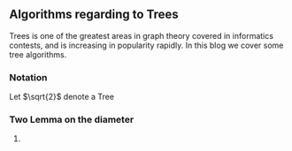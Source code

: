 ## Algorithms regarding to Trees
Trees is one of the greatest areas in graph theory covered in informatics contests, and is increasing in popularity rapidly. In this blog we cover some tree algorithms.
### Notation
Let $`\sqrt{2}`$ denote a Tree
### Two Lemma on the diameter
1. 
